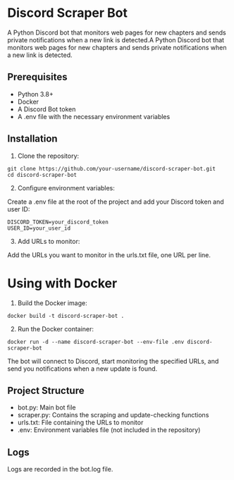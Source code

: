 # Discord Scraper Bot

A Python Discord bot that monitors web pages for new chapters and sends private notifications when a new link is detected.A Python Discord bot that monitors web pages for new chapters and sends private notifications when a new link is detected.  

## Prerequisites

* Python 3.8+  
* Docker  
* A Discord Bot token  
* A .env file with the necessary environment variables  

## Installation

1. Clone the repository:  
```
git clone https://github.com/your-username/discord-scraper-bot.git
cd discord-scraper-bot
```

2. Configure environment variables:  

Create a .env file at the root of the project and add your Discord token and user ID:  
```
DISCORD_TOKEN=your_discord_token
USER_ID=your_user_id
```

3. Add URLs to monitor:  

Add the URLs you want to monitor in the urls.txt file, one URL per line.  

# Using with Docker

1. Build the Docker image:  
```
docker build -t discord-scraper-bot .
```

2. Run the Docker container:  
```
docker run -d --name discord-scraper-bot --env-file .env discord-scraper-bot
```

The bot will connect to Discord, start monitoring the specified URLs, and send you notifications when a new update is found.  

## Project Structure

* bot.py: Main bot file
* scraper.py: Contains the scraping and update-checking functions
* urls.txt: File containing the URLs to monitor
* .env: Environment variables file (not included in the repository)

## Logs

Logs are recorded in the bot.log file.